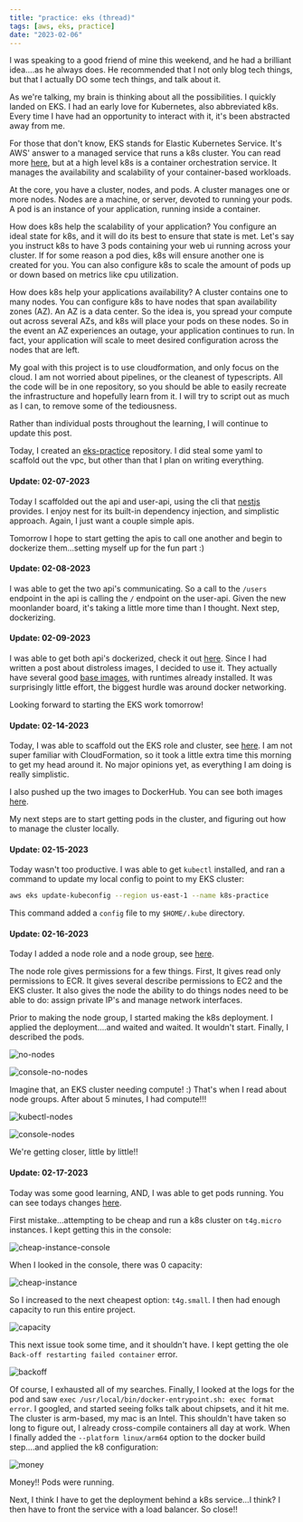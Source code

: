 ```yaml
---
title: "practice: eks (thread)"
tags: [aws, eks, practice]
date: "2023-02-06"
---
```


I was speaking to a good friend of mine this weekend, and he had a brilliant idea....as he always does. He recommended that I not only blog tech things, but that I actually DO some tech things, and talk about it.

As we're talking, my brain is thinking about all the possibilities. I quickly landed on EKS. I had an early love for Kubernetes, also abbreviated k8s. Every time I have had an opportunity to interact with it, it's been abstracted away from me.

For those that don't know, EKS stands for Elastic Kubernetes Service. It's AWS' answer to a managed service that runs a k8s cluster. You can read more [here](https://aws.amazon.com/eks), but at a high level k8s is a container orchestration service. It manages the availability and scalability of your container-based workloads.

At the core, you have a cluster, nodes, and pods. A cluster manages one or more nodes.  Nodes are a machine, or server, devoted to running your pods. A pod is an instance of your application, running inside a container.

How does k8s help the scalability of your application? You configure an ideal state for k8s, and it will do its best to ensure that state is met. Let's say you instruct k8s to have 3 pods containing your web ui running across your cluster. If for some reason a pod dies, k8s will ensure another one is created for you. You can also configure k8s to scale the amount of pods up or down based on metrics like cpu utilization.

How does k8s help your applications availability? A cluster contains one to many nodes. You can configure k8s to have nodes that span availability zones (AZ). An AZ is a data center. So the idea is, you spread your compute out across several AZs, and k8s will place your pods on these nodes. So in the event an AZ experiences an outage, your application continues to run. In fact, your application will scale to meet desired configuration across the nodes that are left.

My goal with this project is to use cloudformation, and only focus on the cloud. I am not worried about pipelines, or the cleanest of typescripts. All the code will be in one repository, so you should be able to easily recreate the infrastructure and hopefully learn from it. I will try to script out as much as I can, to remove some of the tediousness.

Rather than individual posts throughout the learning, I will continue to update this post.

Today, I created an [eks-practice](https://github.com/jamespgrant3/eks-practice) repository. I did steal some yaml to scaffold out the vpc, but other than that I plan on writing everything.

#### Update: 02-07-2023

Today I scaffolded out the api and user-api, using the cli that [nestjs](https://nestjs.com) provides. I enjoy nest for its built-in dependency injection, and simplistic approach. Again, I just want a couple simple apis.

Tomorrow I hope to start getting the apis to call one another and begin to dockerize them...setting myself up for the fun part :)

#### Update: 02-08-2023

I was able to get the two api's communicating. So a call to the `/users` endpoint in the api is calling the `/` endpoint on the user-api. Given the new moonlander board, it's taking a little more time than I thought. Next step, dockerizing.

#### Update: 02-09-2023

I was able to get both api's dockerized, check it out [here](https://github.com/jamespgrant3/eks-practice/commit/d4c8ca5a6503ececa0109fd8c338a7804d8b1c1c). Since I had written a post about distroless images, I decided to use it. They actually have several good [base images](https://github.com/GoogleContainerTools/distroless#what-images-are-available), with runtimes already installed. It was surprisingly little effort, the biggest hurdle was around docker networking.

Looking forward to starting the EKS work tomorrow!

#### Update: 02-14-2023

Today, I was able to scaffold out the EKS role and cluster, see [here](https://github.com/jamespgrant3/eks-practice/commit/d86f2908a7627c8d9753f5675460657c78709b7e). I am not super familiar with CloudFormation, so it took a little extra time this morning to get my head around it. No major opinions yet, as everything I am doing is really simplistic.

I also pushed up the two images to DockerHub. You can see both images [here](https://hub.docker.com/search?q=jamespgrant3).

My next steps are to start getting pods in the cluster, and figuring out how to manage the cluster locally.

#### Update: 02-15-2023

Today wasn't too productive. I was able to get `kubectl` installed, and ran a command to update my local config to point to my EKS cluster:

```sh
aws eks update-kubeconfig --region us-east-1 --name k8s-practice
```

This command added a `config` file to my `$HOME/.kube` directory.

#### Update: 02-16-2023

Today I added a node role and a node group, see [here](https://github.com/jamespgrant3/eks-practice/commit/77a297fe375bdd6c94b246d89d91fe6efb8c2f0).

The node role gives permissions for a few things. First, It gives read only permissions to ECR. It gives several describe permissions to EC2 and the EKS cluster. It also gives the node the ability to do things nodes need to be able to do: assign private IP's and manage network interfaces.

Prior to making the node group, I started making the k8s deployment. I applied the deployment....and waited and waited. It wouldn't start. Finally, I described the pods.

![no-nodes](/images/eks/no-nodes.png)

![console-no-nodes](/images/eks/console-no-nodes.png)

Imagine that, an EKS cluster needing compute! :) That's when I read about node groups. After about 5 minutes, I had compute!!!

![kubectl-nodes](/images/eks/kubectl-nodes.png)

![console-nodes](/images/eks/console-nodes.png)

We're getting closer, little by little!!

#### Update: 02-17-2023

Today was some good learning, AND, I was able to get pods running. You can see todays changes [here](https://github.com/jamespgrant3/eks-practice/commit/1b717d87cd70ff417012954fd5aa2bb066264f5e).

First mistake...attempting to be cheap and run a k8s cluster on `t4g.micro` instances. I kept getting this in the console:

![cheap-instance-console](/images/eks/cheap-instance-console.png)

When I looked in the console, there was 0 capacity:

![cheap-instance](/images/eks/cheap-instance.png)

So I increased to the next cheapest option: `t4g.small`. I then had enough capacity to run this entire project.

![capacity](/images/eks/capacity.png)

This next issue took some time, and it shouldn't have. I kept getting the ole `Back-off restarting failed container` error.

![backoff](/images/eks/backoff.png)

Of course, I exhausted all of my searches. Finally, I looked at the logs for the pod and saw `exec /usr/local/bin/docker-entrypoint.sh: exec format error`. I googled, and started seeing folks talk about chipsets, and it hit me. The cluster is arm-based, my mac is an Intel. This shouldn't have taken so long to figure out, I already cross-compile containers all day at work. When I finally added the `--platform linux/arm64` option to the docker build step....and applied the k8 configuration:

![money](/images/eks/money.png)

Money!! Pods were running.

Next, I think I have to get the deployment behind a k8s service...I think? I then have to front the service with a load balancer. So close!!
